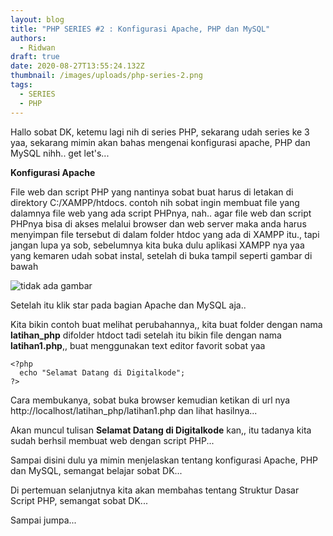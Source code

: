 ```yaml
---
layout: blog
title: "PHP SERIES #2 : Konfigurasi Apache, PHP dan MySQL"
authors:
  - Ridwan
draft: true
date: 2020-08-27T13:55:24.132Z
thumbnail: /images/uploads/php-series-2.png
tags:
  - SERIES
  - PHP
---
```

Hallo sobat DK, ketemu lagi nih di series PHP, sekarang udah series ke 3 yaa, sekarang mimin akan bahas mengenai konfigurasi apache, PHP dan MySQL nihh.. get let's...

**Konfigurasi Apache**

File web dan script PHP yang nantinya sobat buat harus di letakan di direktory C:/XAMPP/htdocs. contoh nih sobat ingin membuat file yang dalamnya file web yang ada script PHPnya, nah.. agar file web dan script PHPnya bisa di akses melalui browser dan web server maka anda harus menyimpan file tersebut di dalam folder htdoc yang ada di XAMPP itu., tapi jangan lupa ya sob, sebelumnya kita buka dulu aplikasi XAMPP nya yaa yang kemaren udah sobat instal, setelah di buka tampil seperti gambar di bawah

![tidak ada gambar](/images/uploads/6.png "gambar 1")

Setelah itu klik star pada bagian Apache dan MySQL aja..

Kita bikin contoh buat melihat perubahannya,, kita buat folder dengan nama **latihan_php** difolder htdoct tadi setelah itu bikin file dengan nama **latihan1.php**,, buat menggunakan text editor favorit sobat yaa

```
<?php 
  echo "Selamat Datang di Digitalkode";
?>
```

Cara membukanya, sobat buka browser kemudian ketikan di url nya http://localhost/latihan_php/latihan1.php dan lihat hasilnya...

Akan muncul tulisan **Selamat Datang di Digitalkode** kan,, itu tadanya kita sudah berhsil membuat web dengan script PHP...

Sampai disini dulu ya mimin menjelaskan tentang konfigurasi Apache, PHP dan MySQL, semangat belajar sobat DK...

Di pertemuan selanjutnya kita akan membahas tentang Struktur Dasar Script PHP, semangat sobat DK...

Sampai jumpa...